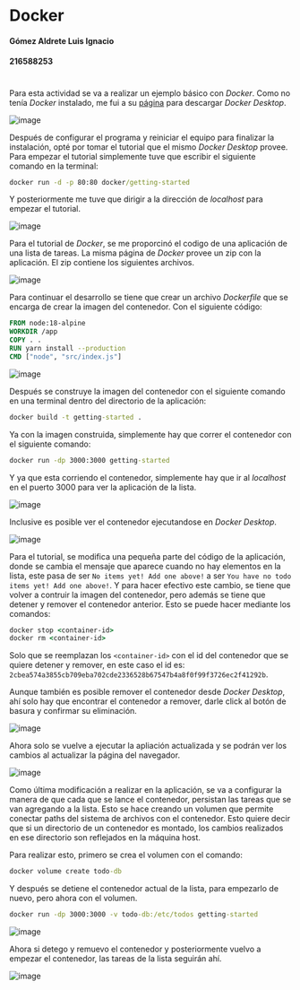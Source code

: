 # Docker
#### Gómez Aldrete Luis Ignacio 
#### 216588253
#
Para esta actividad se va a realizar un ejemplo básico con *Docker*. Como no tenía *Docker* instalado, me fui a su [página](https://www.docker.com/) para descargar *Docker Desktop*.

![image](https://user-images.githubusercontent.com/80866790/226127028-c9b49747-0bdc-4562-a9e1-7255a4fb0c3e.png)

Después de configurar el programa y reiniciar el equipo para finalizar la instalación, opté por tomar el tutorial que el mismo *Docker Desktop* provee. Para empezar el tutorial simplemente tuve que escribir el siguiente comando en la terminal:

```cmd
docker run -d -p 80:80 docker/getting-started
```

Y posteriormente me tuve que dirigir a la dirección de *localhost* para empezar el tutorial.

![image](https://user-images.githubusercontent.com/80866790/226129252-50d8b855-8190-429e-8c92-0d635ff90b1c.png)

Para el tutorial de *Docker*, se me proporcinó el codigo de una aplicación de una lista de tareas. La misma página de *Docker* provee un zip con la aplicación. El zip contiene los siguientes archivos.

![image](https://user-images.githubusercontent.com/80866790/226134338-6a016c31-4916-46cf-a0b3-aba26ded1a41.png)

Para continuar el desarrollo se tiene que crear un archivo *Dockerfile* que se encarga de crear la imagen del contenedor. Con el siguiente código:

```dockerfile
FROM node:18-alpine
WORKDIR /app
COPY . .
RUN yarn install --production
CMD ["node", "src/index.js"]
```
![image](https://user-images.githubusercontent.com/80866790/226135377-b586bb29-482f-4815-97c0-4fc7a3ca37c7.png)

Después se construye la imagen del contenedor con el siguiente comando en una terminal dentro del directorio de la aplicación:

```cmd
docker build -t getting-started .
```

Ya con la imagen construida, simplemente hay que correr el contenedor con el siguiente comando: 

```cmd
docker run -dp 3000:3000 getting-started
```

Y ya que esta corriendo el contenedor, simplemente hay que ir al *localhost* en el puerto 3000 para ver la aplicación de la lista.

![image](https://user-images.githubusercontent.com/80866790/226136722-13cd52b8-2721-4231-b22c-4cad60e47a69.png)

Inclusive es posible ver el contenedor ejecutandose en *Docker Desktop*.

![image](https://user-images.githubusercontent.com/80866790/226136768-d224f17b-7822-4791-be75-4c1081a699e2.png)

Para el tutorial, se modifica una pequeña parte del código de la aplicación, donde se cambia el mensaje que aparece cuando no hay elementos en la lista, este pasa de ser ```No items yet! Add one above!``` a ser ```You have no todo items yet! Add one above!```. Y para hacer efectivo este cambio, se tiene que volver a contruir la imagen del contenedor, pero además se tiene que detener y remover el contenedor anterior. Esto se puede hacer mediante los comandos: 

```cmd 
docker stop <container-id>
docker rm <container-id>
```

Solo que se reemplazan los ```<container-id>``` con el id del contenedor que se quiere detener y remover, en este caso el id es: ```2cbea574a3855cb709eba702cde2336528b67547b4a8f0f99f3726ec2f41292b```.

Aunque también es posible remover el contenedor desde *Docker Desktop*, ahí solo hay que encontrar el contenedor a remover, darle click al botón de basura y confirmar su eliminación. 

![image](https://user-images.githubusercontent.com/80866790/226137545-42a155b2-d68e-4418-b928-a070fe178024.png)

Ahora solo se vuelve a ejecutar la apliación actualizada y se podrán ver los cambios al actualizar la página del navegador.

![image](https://user-images.githubusercontent.com/80866790/226137939-e519e077-05f0-457f-95a6-cde68e40efa6.png)

Como última modificación a realizar en la aplicación, se va a configurar la manera de que cada que se lance el contenedor, persistan las tareas que se van agregando a la lista. Esto se hace creando un volumen que permite conectar paths del sistema de archivos con el contenedor. Esto quiere decir que si un directorio de un contenedor es montado, los cambios realizados en ese directorio son reflejados en la máquina host.

Para realizar esto, primero se crea el volumen con el comando: 

```cmd
docker volume create todo-db
```

Y después se detiene el contenedor actual de la lista, para empezarlo de nuevo, pero ahora con el volumen. 

```cmd
docker run -dp 3000:3000 -v todo-db:/etc/todos getting-started
```

![image](https://user-images.githubusercontent.com/80866790/226140873-b214232c-c642-4f0a-a7d7-087cad4c535f.png)

Ahora si detego y remuevo el contenedor y posteriormente vuelvo a empezar el contenedor, las tareas de la lista seguirán ahí.

![image](https://user-images.githubusercontent.com/80866790/226141055-4019770f-0545-4ee8-8b7f-755f5d83c986.png)
